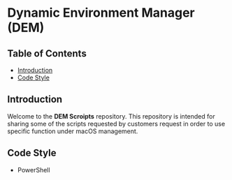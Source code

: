 # Dynamic Environment Manager (DEM)

## Table of Contents
- [Introduction](#introduction)
- [Code Style](#code-style)

## Introduction
Welcome to the **DEM Scroipts** repository.  This repository is intended for sharing some of the scripts requested by customers request in order to use specific function under macOS management.

## Code Style

* PowerShell
